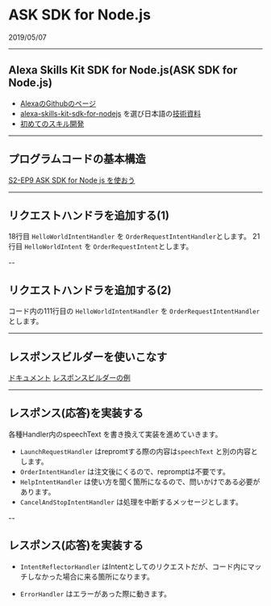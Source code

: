 # ASK SDK for Node.js

2019/05/07

---

## Alexa Skills Kit SDK for Node.js(ASK SDK for Node.js)

* [AlexaのGithubのページ](https://github.com/alexa/) 
* [alexa-skills-kit-sdk-for-nodejs](https://github.com/alexa/alexa-skills-kit-sdk-for-nodejs) を選び日本語の[技術資料](https://ask-sdk-for-nodejs.readthedocs.io/ja/latest/)
* [初めてのスキル開発](https://ask-sdk-for-nodejs.readthedocs.io/ja/latest/Developing-Your-First-Skill.html)


---

## プログラムコードの基本構造

[S2-EP9 ASK SDK for Node js を使おう](https://youtu.be/itsNdkr8btU?t=138)

---

## リクエストハンドラを追加する(1)

18行目 `HelloWorldIntentHandler` を `OrderRequestIntentHandler`とします。
21行目 `HelloWorldIntent` を `OrderRequestIntent`とします。

--

## リクエストハンドラを追加する(2)

コード内の111行目の `HelloWorldIntentHandler` を `OrderRequestIntentHandler`とします。

---

## レスポンスビルダーを使いこなす

[ドキュメント](https://ask-sdk-for-nodejs.readthedocs.io/ja/latest/Building-Response.html)
[レスポンスビルダーの例](https://youtu.be/ugdC1G5y_Z8?t=157)

---

## レスポンス(応答)を実装する

各種Handler内のspeechText を書き換えて実装を進めていきます。

* `LaunchRequestHandler` はrepromtする際の内容は`speechText` と別の内容とします。
* `OrderIntentHandler` は注文後にくるので、repromptは不要です。
* `HelpIntentHandler` は使い方を聞く箇所になるので、問いかけである必要があります。
* `CancelAndStopIntentHandler` は処理を中断するメッセージとします。

--

## レスポンス(応答)を実装する

* `IntentReflectorHandler` はIntentとしてのリクエストだが、コード内にマッチしなかった場合に来る箇所になります。

* `ErrorHandler` はエラーがあった際に動きます。